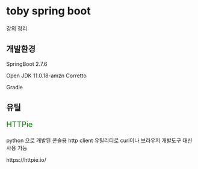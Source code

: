 <div>
  <h1>toby spring boot</h1>
  <p>강의 정리</p>
  <h2>개발환경</h2>
  <p>SpringBoot 2.7.6</p>
  <p>Open JDK 11.0.18-amzn Corretto</p>
  <p>Gradle</p>
  <h2>유틸</h2>
  <p style="font-size:20px;color:green;">HTTPie</p>
  <p>python 으로 개발된 콘솔용 http client 유틸리티로 curl이나 브라우저 개발도구 대신 사용 가능</p>
  <p>https://httpie.io/</p>
</div>
